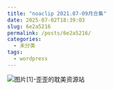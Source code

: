 ```yaml
---
title: "noaclip 2021.07-09月合集"
date: 2025-07-02T18:39:03
slug: 6e2a5216
permalink: /posts/6e2a5216/
categories:
  - 未分类
tags:
  - wordpress
---
```


![图片[1]-歪歪的耽美资源站](/images/wp/6e2a5216-8cdc42e2.jpg)
